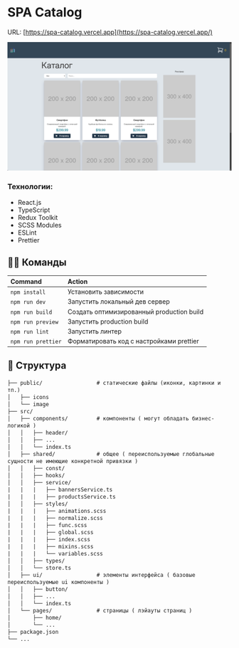 # SPA Catalog

URL: [https://spa-catalog.vercel.app](https://spa-catalog.vercel.app/)

![Cover Image](public/image/cover.png)

### Технологии:

- React.js
- TypeScript
- Redux Toolkit
- SCSS Modules
- ESLint
- Prettier

## 🐱‍💻 Команды

| Command            | Action                                    |
| :----------------- | :---------------------------------------- |
| `npm install`      | Установить зависимости                    |
| `npm run dev`      | Запустить локальный дев сервер            |
| `npm run build`    | Создать оптимизированный production build |
| `npm run preview`  | Запустить production build                |
| `npm run lint`     | Запустить линтер                          |
| `npm run prettier` | Форматировать код с настройками prettier  |

## 🚀 Структура

```text
├── public/                 # статические файлы (иконки, картинки и тп.)
│   ├── icons
│   └── image
├── src/
│   ├── components/         # компоненты ( могут обладать бизнес-логикой )
│   │   ├── header/
│   │   ├── ...
│   │   └── index.ts
│   ├── shared/             # общее ( переиспользуемые глобальные сущности не имеющие конкретной привязки )
│   │   ├── const/
│   │   ├── hooks/
│   │   ├── service/
|   |   |   ├── bannersService.ts
|   |   |   ├── productsService.ts
│   │   ├── styles/
|   |   |   ├── animations.scss
|   |   |   ├── normalize.scss
|   |   |   ├── func.scss
|   |   |   ├── global.scss
|   |   |   ├── index.scss
|   |   |   ├── mixins.scss
|   |   |   └── variables.scss
│   │   ├── types/
│   │   └── store.ts
│   ├── ui/                 # элементы интерфейса ( базовые переиспользуемые ui компоненты )
│   │   ├── button/
│   │   ├── ...
│   │   └── index.ts
│   └── pages/              # страницы ( лэйауты страниц )
│       ├── home/
│       └── ...
├── package.json
└── ...
```
